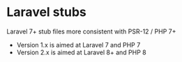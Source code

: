 # Laravel stubs
Laravel 7+ stub files more consistent with PSR-12 / PHP 7+


- Version 1.x is aimed at Laravel 7 and PHP 7
- Version 2.x is aimed at Laravel 8+ and PHP 8
